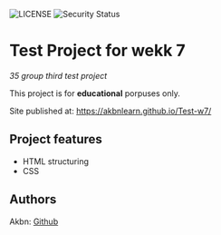 ![LICENSE](https://img.shields.io/badge/license-MIT-blue.svg?style=flat-square)
![Security Status](https://img.shields.io/security-headers?label=Security&url=https%3A%2F%2Fgithub.com&style=flat-square)

# Test Project for wekk 7

_35 group third test project_

This project is for **educational** porpuses only.

Site published at: https://akbnlearn.github.io/Test-w7/

## Project features

-   HTML structuring
-   CSS 

## Authors

Akbn: [Github](https://github.com/AkbnLearn )
